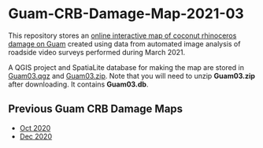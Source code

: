 # Guam-CRB-Damage-Map-2021-03

This repository stores an [online interactive map of coconut rhinoceros damage on Guam](https://aubreymoore.github.io/Guam-CRB-Damage-Map-2021-03) created using data from automated image analysis of roadside video surveys performed during March 2021.

A QGIS project and SpatiaLite database for making the map are stored in [Guam03.qgz](Guam03.qgz) and [Guam03.zip](Guam03.zip).
Note that you will need to unzip **Guam03.zip** after downloading. It contains **Guam03.db**.

## Previous Guam CRB Damage Maps

* [Oct 2020](https://aubreymoore.github.io/Guam-CRB-damage-map-2020-10/)
* [Dec 2020](https://aubreymoore.github.io/Guam-CRB-damage-map-2020-12/webmap/v1/)



